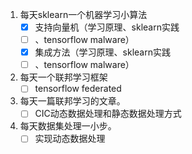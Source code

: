 1. 每天sklearn一个机器学习小算法
   - [x] 支持向量机（学习原理、sklearn实践
   - [ ] 、tensorflow malware）
   - [x] 集成方法（学习原理、sklearn实践
   - [ ] 、tensorflow malware）
2. 每天一个联邦学习框架
   - [ ] tensorflow federated
3. 每天一篇联邦学习的文章。
   - [ ] CIC动态数据处理和静态数据处理方式
4. 每天数据集处理一小步。
   - [ ] 实现动态数据处理